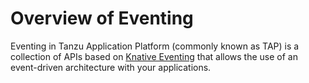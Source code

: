 # Overview of Eventing

Eventing in Tanzu Application Platform (commonly known as TAP) is a collection of APIs based on [Knative Eventing](https://knative.dev/docs/eventing/) that allows the use of an event-driven architecture with your applications.
